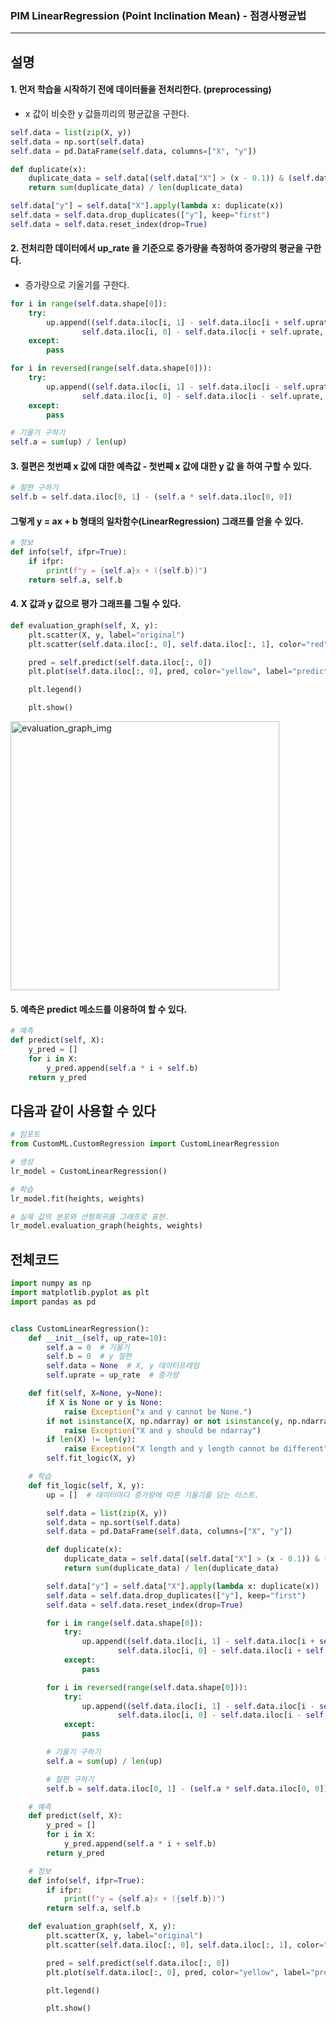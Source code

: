 ### PIM LinearRegression (Point Inclination Mean) - 점경사평균법
-------------

설명
------------
#### 1. 먼저 학습을 시작하기 전에 데이터들을 전처리한다. (preprocessing)
- x 값이 비슷한 y 값들끼리의 평균값을 구한다.  
``` python
self.data = list(zip(X, y))
self.data = np.sort(self.data)
self.data = pd.DataFrame(self.data, columns=["X", "y"])

def duplicate(x):
    duplicate_data = self.data[(self.data["X"] > (x - 0.1)) & (self.data["X"] < (x + 0.1))]["y"]
    return sum(duplicate_data) / len(duplicate_data)

self.data["y"] = self.data["X"].apply(lambda x: duplicate(x))
self.data = self.data.drop_duplicates(["y"], keep="first")
self.data = self.data.reset_index(drop=True)
```

#### 2. 전처리한 데이터에서 up_rate 을 기준으로 증가량을 측정하여 증가량의 평균을 구한다.
- 증가량으로 기울기를 구한다.
``` python
for i in range(self.data.shape[0]):
    try:
        up.append((self.data.iloc[i, 1] - self.data.iloc[i + self.uprate, 1]) / (
                self.data.iloc[i, 0] - self.data.iloc[i + self.uprate, 0]))
    except:
        pass

for i in reversed(range(self.data.shape[0])):
    try:
        up.append((self.data.iloc[i, 1] - self.data.iloc[i - self.uprate, 1]) / (
                self.data.iloc[i, 0] - self.data.iloc[i - self.uprate, 0]))
    except:
        pass

# 기울기 구하기
self.a = sum(up) / len(up)
```


#### 3. 절편은 첫번째 x 값에 대한 예측값 - 첫번째 x 값에 대한 y 값 을 하여 구할 수 있다.  
``` python
# 절편 구하기
self.b = self.data.iloc[0, 1] - (self.a * self.data.iloc[0, 0])
```

#### 그렇게 y = ax + b 형태의 일차함수(LinearRegression) 그래프를 얻을 수 있다.
``` python
# 정보
def info(self, ifpr=True):
    if ifpr:
        print(f"y = {self.a}x + ({self.b})")
    return self.a, self.b
```

#### 4. X 값과 y 값으로 평가 그래프를 그릴 수 있다.
``` python
def evaluation_graph(self, X, y):
    plt.scatter(X, y, label="original")
    plt.scatter(self.data.iloc[:, 0], self.data.iloc[:, 1], color="red", label="preprocessing")

    pred = self.predict(self.data.iloc[:, 0])
    plt.plot(self.data.iloc[:, 0], pred, color="yellow", label="predict")

    plt.legend()

    plt.show()
```

<div>
<img width="430" alt="evaluation_graph_img" src="https://user-images.githubusercontent.com/66504341/103880075-ff0de680-511b-11eb-8d5c-d9ba8cf9c559.PNG">
</div>

#### 5. 예측은 predict 메소드를 이용하여 할 수 있다.
``` python
# 예측
def predict(self, X):
    y_pred = []
    for i in X:
        y_pred.append(self.a * i + self.b)
    return y_pred
```

  
다음과 같이 사용할 수 있다
--------------------

``` python
# 임포트
from CustomML.CustomRegression import CustomLinearRegression

# 생성
lr_model = CustomLinearRegression()

# 학습
lr_model.fit(heights, weights)

# 실제 값의 분포와 선형회귀를 그래프로 표현.
lr_model.evaluation_graph(heights, weights)
```

전체코드
-----------

``` python
import numpy as np
import matplotlib.pyplot as plt
import pandas as pd


class CustomLinearRegression():
    def __init__(self, up_rate=10):
        self.a = 0  # 기울기
        self.b = 0  # y 절편
        self.data = None  # X, y 데이터프레임
        self.uprate = up_rate  # 증가량 

    def fit(self, X=None, y=None):
        if X is None or y is None:
            raise Exception("x and y cannot be None.")
        if not isinstance(X, np.ndarray) or not isinstance(y, np.ndarray):
            raise Exception("X and y should be ndarray")
        if len(X) != len(y):
            raise Exception("X length and y length cannot be different")
        self.fit_logic(X, y)

    # 학습
    def fit_logic(self, X, y):
        up = []  # 데이터마다 증가량에 따른 기울기를 담는 리스트.

        self.data = list(zip(X, y))
        self.data = np.sort(self.data)
        self.data = pd.DataFrame(self.data, columns=["X", "y"])

        def duplicate(x):
            duplicate_data = self.data[(self.data["X"] > (x - 0.1)) & (self.data["X"] < (x + 0.1))]["y"]
            return sum(duplicate_data) / len(duplicate_data)

        self.data["y"] = self.data["X"].apply(lambda x: duplicate(x))
        self.data = self.data.drop_duplicates(["y"], keep="first")
        self.data = self.data.reset_index(drop=True)

        for i in range(self.data.shape[0]):
            try:
                up.append((self.data.iloc[i, 1] - self.data.iloc[i + self.uprate, 1]) / (
                        self.data.iloc[i, 0] - self.data.iloc[i + self.uprate, 0]))
            except:
                pass

        for i in reversed(range(self.data.shape[0])):
            try:
                up.append((self.data.iloc[i, 1] - self.data.iloc[i - self.uprate, 1]) / (
                        self.data.iloc[i, 0] - self.data.iloc[i - self.uprate, 0]))
            except:
                pass

        # 기울기 구하기
        self.a = sum(up) / len(up)

        # 절편 구하기
        self.b = self.data.iloc[0, 1] - (self.a * self.data.iloc[0, 0])

    # 예측
    def predict(self, X):
        y_pred = []
        for i in X:
            y_pred.append(self.a * i + self.b)
        return y_pred

    # 정보
    def info(self, ifpr=True):
        if ifpr:
            print(f"y = {self.a}x + ({self.b})")
        return self.a, self.b

    def evaluation_graph(self, X, y):
        plt.scatter(X, y, label="original")
        plt.scatter(self.data.iloc[:, 0], self.data.iloc[:, 1], color="red", label="preprocessing")

        pred = self.predict(self.data.iloc[:, 0])
        plt.plot(self.data.iloc[:, 0], pred, color="yellow", label="predict")

        plt.legend()

        plt.show()
```

